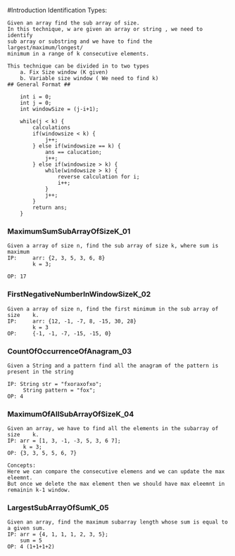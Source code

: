 #Introduction Identification Types:

	Given an array find the sub array of size.
	In this technique, w are given an array or string , we need to identify 
	sub array or substring and we have to find the largest/maximum/longest/
	minimum in a range of k consecutive elements.
	
	This technique can be divided in to two types 
		a. Fix Size window (K given)
		b. Variable size window ( We need to find k)
	## General Format ##
		
		int i = 0;
		int j = 0;
		int windowSize = (j-i+1);
		
		while(j < k) {
			calculations
			if(windowsize < k) {
				j++;
			} else if(windowsize == k) {
				ans == calucation;
				j++;
			} else if(windowsize > k) {
				while(windowsize > k) {
					reverse calculation for i;
					i++;
				}
				j++;
			}
			return ans;
		}
		
### MaximumSumSubArrayOfSizeK_01
	Given a array of size n, find the sub array of size k, where sum is 	maximum
	IP: 	arr: {2, 3, 5, 3, 6, 8}
			k = 3;
	
	OP: 17
	
### FirstNegativeNumberInWindowSizeK_02
	Given a array of size n, find the first minimum in the sub array of size 	k.
	IP: 	arr: {12, -1, -7, 8, -15, 30, 28}
			k = 3
	OP:		{-1, -1, -7, -15, -15, 0}	

### CountOfOccurrenceOfAnagram_03
	Given a String and a pattern find all the anagram of the pattern is 	present in the string
	
	IP: String str = "fxoraxofxo";
		 String pattern = "fox";
	OP: 4	 

### MaximumOfAllSubArrayOfSizeK_04		
	Given an array, we have to find all the elements in the subarray of size 	k.
	IP: arr = [1, 3, -1, -3, 5, 3, 6 7];
		 k = 3;
	OP: {3, 3, 5, 5, 6, 7}	  
	
	Concepts:
	Here we can compare the consecutive elemens and we can update the max eleemnt.
	But once we delete the max element then we should have max eleemnt in remainin k-1 window.
	
### LargestSubArrayOfSumK_05
    Given an array, find the maximum subarray length whose sum is equal to a given sum.
    IP: arr = {4, 1, 1, 1, 2, 3, 5};
        sum = 5
    OP: 4 (1+1+1+2)
	